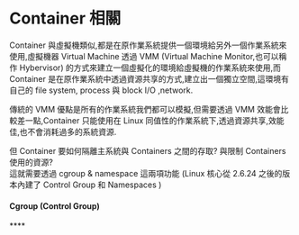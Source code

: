 # Container 相關

Container 與虛擬機類似,都是在原作業系統提供一個環境給另外一個作業系統來使用,虛擬機器 Virtual Machine 透過 VMM \(Virtual Machine Monitor,也可以稱作 Hybervisor\) 的方式來建立一個虛擬化的環境給虛擬機的作業系統來使用,而 Container 是在原作業系統中透過資源共享的方式,建立出一個獨立空間,這環境有自己的 file system, process 與 block I/O ,network.

傳統的 VMM 優點是所有的作業系統我們都可以模擬,但需要透過 VMM 效能會比較差一點,Container 只能使用在 Linux 同值性的作業系統下,透過資源共享,效能佳,也不會消耗過多的系統資源.

但 Container 要如何隔離主系統與 Containers 之間的存取? 與限制 Containers 使用的資源?  
 這就需要透過 cgroup & namespace 這兩項功能 \(Linux 核心從 2.6.24 之後的版本內建了 Control Group 和 Namespaces \)



#### **Cgroup \(Control Group\)**

\*\*\*\*

